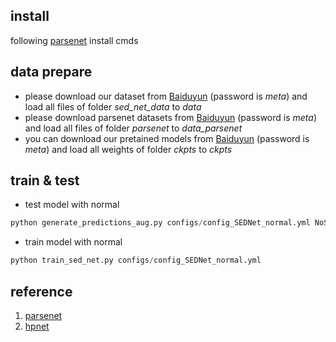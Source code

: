 ## install
following [parsenet](https://github.com/Hippogriff/parsenet-codebase#installation) install cmds


## data prepare

- please download our dataset from [Baiduyun](https://pan.baidu.com/s/1apCmf8Xa_rXyRdWl4ybJpg?pwd=meta) (password is *meta*) and load all files of folder *sed_net_data* to *data* 
- please download parsenet datasets from [Baiduyun](https://pan.baidu.com/s/16fggrr-qQRc2yu6ECQNaoA) (password is *meta*) and load all files of folder *parsenet* to *data_parsenet* 
- you can download our pretained models from [Baiduyun](https://pan.baidu.com/s/1rMMD_0VaOGTmpMcIozjp3Q) (password is *meta*) and load all weights of folder *ckpts* to *ckpts* 


## train & test
- test model with normal

```python 
python generate_predictions_aug.py configs/config_SEDNet_normal.yml NoSave no_multi_vote no_fold5drop
```

- train model with normal

```python 
python train_sed_net.py configs/config_SEDNet_normal.yml
```

## reference
1. [parsenet](https://github.com/Hippogriff/parsenet-codebase)
2. [hpnet](https://github.com/SimingYan/HPNet)